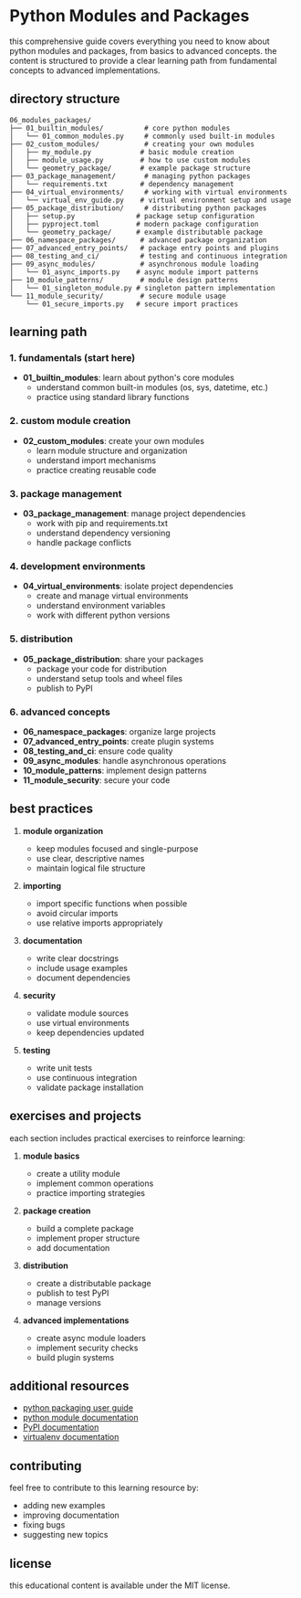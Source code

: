 # Python Modules and Packages

this comprehensive guide covers everything you need to know about python modules and packages, from basics to advanced concepts. the content is structured to provide a clear learning path from fundamental concepts to advanced implementations.

## directory structure

```
06_modules_packages/
├── 01_builtin_modules/          # core python modules
│   └── 01_common_modules.py     # commonly used built-in modules
├── 02_custom_modules/           # creating your own modules
│   ├── my_module.py            # basic module creation
│   ├── module_usage.py         # how to use custom modules
│   └── geometry_package/       # example package structure
├── 03_package_management/       # managing python packages
│   └── requirements.txt        # dependency management
├── 04_virtual_environments/     # working with virtual environments
│   └── virtual_env_guide.py    # virtual environment setup and usage
├── 05_package_distribution/     # distributing python packages
│   ├── setup.py               # package setup configuration
│   ├── pyproject.toml         # modern package configuration
│   └── geometry_package/      # example distributable package
├── 06_namespace_packages/      # advanced package organization
├── 07_advanced_entry_points/   # package entry points and plugins
├── 08_testing_and_ci/          # testing and continuous integration
├── 09_async_modules/           # asynchronous module loading
│   └── 01_async_imports.py    # async module import patterns
├── 10_module_patterns/         # module design patterns
│   └── 01_singleton_module.py # singleton pattern implementation
└── 11_module_security/         # secure module usage
    └── 01_secure_imports.py   # secure import practices
```

## learning path

### 1. fundamentals (start here)

- **01_builtin_modules**: learn about python's core modules
  - understand common built-in modules (os, sys, datetime, etc.)
  - practice using standard library functions

### 2. custom module creation

- **02_custom_modules**: create your own modules
  - learn module structure and organization
  - understand import mechanisms
  - practice creating reusable code

### 3. package management

- **03_package_management**: manage project dependencies
  - work with pip and requirements.txt
  - understand dependency versioning
  - handle package conflicts

### 4. development environments

- **04_virtual_environments**: isolate project dependencies
  - create and manage virtual environments
  - understand environment variables
  - work with different python versions

### 5. distribution

- **05_package_distribution**: share your packages
  - package your code for distribution
  - understand setup tools and wheel files
  - publish to PyPI

### 6. advanced concepts

- **06_namespace_packages**: organize large projects
- **07_advanced_entry_points**: create plugin systems
- **08_testing_and_ci**: ensure code quality
- **09_async_modules**: handle asynchronous operations
- **10_module_patterns**: implement design patterns
- **11_module_security**: secure your code

## best practices

1. **module organization**

   - keep modules focused and single-purpose
   - use clear, descriptive names
   - maintain logical file structure

2. **importing**

   - import specific functions when possible
   - avoid circular imports
   - use relative imports appropriately

3. **documentation**

   - write clear docstrings
   - include usage examples
   - document dependencies

4. **security**

   - validate module sources
   - use virtual environments
   - keep dependencies updated

5. **testing**
   - write unit tests
   - use continuous integration
   - validate package installation

## exercises and projects

each section includes practical exercises to reinforce learning:

1. **module basics**

   - create a utility module
   - implement common operations
   - practice importing strategies

2. **package creation**

   - build a complete package
   - implement proper structure
   - add documentation

3. **distribution**

   - create a distributable package
   - publish to test PyPI
   - manage versions

4. **advanced implementations**
   - create async module loaders
   - implement security checks
   - build plugin systems

## additional resources

- [python packaging user guide](https://packaging.python.org)
- [python module documentation](https://docs.python.org/3/tutorial/modules.html)
- [PyPI documentation](https://pypi.org)
- [virtualenv documentation](https://virtualenv.pypa.io)

## contributing

feel free to contribute to this learning resource by:

- adding new examples
- improving documentation
- fixing bugs
- suggesting new topics

## license

this educational content is available under the MIT license.
